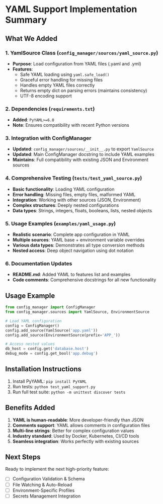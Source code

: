 # YAML Support Implementation Summary

## What We Added

### 1. YamlSource Class (`config_manager/sources/yaml_source.py`)
- **Purpose**: Load configuration from YAML files (.yaml and .yml)
- **Features**:
  - Safe YAML loading using `yaml.safe_load()`
  - Graceful error handling for missing files
  - Handles empty YAML files correctly
  - Returns empty dict on parsing errors (maintains consistency)
  - UTF-8 encoding support

### 2. Dependencies (`requirements.txt`)
- **Added**: `PyYAML>=6.0`
- **Note**: Ensures compatibility with recent Python versions

### 3. Integration with ConfigManager
- **Updated**: `config_manager/sources/__init__.py` to export `YamlSource`
- **Updated**: Main ConfigManager docstring to include YAML examples
- **Maintains**: Full compatibility with existing JSON and Environment sources

### 4. Comprehensive Testing (`tests/test_yaml_source.py`)
- **Basic functionality**: Loading YAML configuration
- **Error handling**: Missing files, empty files, malformed YAML
- **Integration**: Working with other sources (JSON, Environment)
- **Complex structures**: Deeply nested configurations
- **Data types**: Strings, integers, floats, booleans, lists, nested objects

### 5. Usage Examples (`examples/yaml_usage.py`)
- **Realistic scenario**: Complete app configuration in YAML
- **Multiple sources**: YAML base + environment variable overrides
- **Various data types**: Demonstrates all type conversion methods
- **Nested access**: Deep object navigation using dot notation

### 6. Documentation Updates
- **README.md**: Added YAML to features list and examples
- **Code comments**: Comprehensive docstrings for all new functionality

## Usage Example

```python
from config_manager import ConfigManager
from config_manager.sources import YamlSource, EnvironmentSource

# Load YAML configuration
config = ConfigManager()
config.add_source(YamlSource('app.yaml'))
config.add_source(EnvironmentSource(prefix='APP_'))

# Access nested values
db_host = config.get('database.host')
debug_mode = config.get_bool('app.debug')
```

## Installation Instructions

1. Install PyYAML: `pip install PyYAML`
2. Run tests: `python test_yaml_support.py`
3. Run full test suite: `python -m unittest discover tests`

## Benefits Added

1. **YAML is human-readable**: More developer-friendly than JSON
2. **Comments support**: YAML allows comments in configuration files
3. **Multi-line strings**: Better for complex configuration values
4. **Industry standard**: Used by Docker, Kubernetes, CI/CD tools
5. **Seamless integration**: Works perfectly with existing sources

## Next Steps

Ready to implement the next high-priority feature:
- [ ] Configuration Validation & Schema
- [ ] File Watching & Auto-Reload  
- [ ] Environment-Specific Profiles
- [ ] Secrets Management Integration
